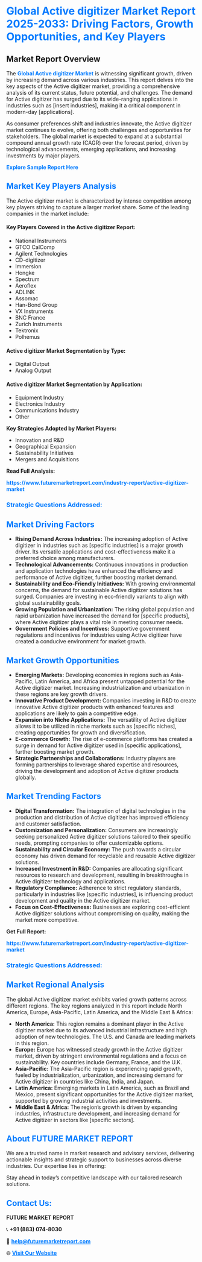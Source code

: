 <h1 style="color: #007BFF;">Global Active digitizer Market Report 2025-2033: Driving Factors, Growth Opportunities, and Key Players</h1>

<section id="overview">
<h2>Market Report Overview</h2>
<p>The <a href="https://www.futuremarketreport.com/industry-report/active-digitizer-market" style="color: #007BFF; text-decoration: none;"><strong>Global Active digitizer Market</strong></a> is witnessing significant growth, driven by increasing demand across various industries. This report delves into the key aspects of the Active digitizer market, providing a comprehensive analysis of its current status, future potential, and challenges. The demand for Active digitizer has surged due to its wide-ranging applications in industries such as [insert industries], making it a critical component in modern-day [applications].</p>
<p>As consumer preferences shift and industries innovate, the Active digitizer market continues to evolve, offering both challenges and opportunities for stakeholders. The global market is expected to expand at a substantial compound annual growth rate (CAGR) over the forecast period, driven by technological advancements, emerging applications, and increasing investments by major players.</p>
</section>

<section id="overview">
<p><a href="https://www.futuremarketreport.com/request-sample/reportId=89940" style="color: #007BFF; text-decoration: none;"><strong>Explore Sample Report Here</strong></a></p>
</section>

<section id="key-players">
<h2 style="color: #007BFF;">Market Key Players Analysis</h2>
<p>The Active digitizer market is characterized by intense competition among key players striving to capture a larger market share. Some of the leading companies in the market include:</p>
<h4>Key Players Covered in the Active digitizer Report:</h4>
<ul><li>National Instruments</li><li>GTCO CalComp</li><li>Agilent Technologies</li><li>CD-digitizer</li><li>Immersion</li><li>Hongke</li><li>Spectrum</li><li>Aeroflex</li><li>ADLINK</li><li>Assomac</li><li>Han-Bond Group</li><li>VX Instruments</li><li>BNC France</li><li>Zurich Instruments</li><li>Tektronix</li><li>Polhemus</li></ul>
<h4>Active digitizer Market Segmentation by Type:</h4>
<ul><li>Digital Output</li><li>Analog Output</li></ul>

<h4>Active digitizer Market Segmentation by Application:</h4>
<ul><li>Equipment Industry</li><li>Electronics Industry</li><li>Communications Industry</li><li>Other</li></ul>
<p><strong>Key Strategies Adopted by Market Players:</strong></p>
<ul>
<li>Innovation and R&D</li>
<li>Geographical Expansion</li>
<li>Sustainability Initiatives</li>
<li>Mergers and Acquisitions</li>
</ul>
</section>

<section>
<p><strong>Read Full Analysis: </strong></p><a href="https://www.futuremarketreport.com/industry-report/active-digitizer-market" style="color: #007BFF; text-decoration: none;"><strong>https://www.futuremarketreport.com/industry-report/active-digitizer-market</strong></a>
<h3 style="color: #007BFF;">Strategic Questions Addressed:</h3>
</section>

<section id="driving-factors">
<h2 style="color: #007BFF;">Market Driving Factors</h2>
<ul>
<li><strong>Rising Demand Across Industries:</strong> The increasing adoption of Active digitizer in industries such as [specific industries] is a major growth driver. Its versatile applications and cost-effectiveness make it a preferred choice among manufacturers.</li>
<li><strong>Technological Advancements:</strong> Continuous innovations in production and application technologies have enhanced the efficiency and performance of Active digitizer, further boosting market demand.</li>
<li><strong>Sustainability and Eco-Friendly Initiatives:</strong> With growing environmental concerns, the demand for sustainable Active digitizer solutions has surged. Companies are investing in eco-friendly variants to align with global sustainability goals.</li>
<li><strong>Growing Population and Urbanization:</strong> The rising global population and rapid urbanization have increased the demand for [specific products], where Active digitizer plays a vital role in meeting consumer needs.</li>
<li><strong>Government Policies and Incentives:</strong> Supportive government regulations and incentives for industries using Active digitizer have created a conducive environment for market growth.</li>
</ul>
</section>

<section id="growth-opportunities">
<h2 style="color: #007BFF;">Market Growth Opportunities</h2>
<ul>
<li><strong>Emerging Markets:</strong> Developing economies in regions such as Asia-Pacific, Latin America, and Africa present untapped potential for the Active digitizer market. Increasing industrialization and urbanization in these regions are key growth drivers.</li>
<li><strong>Innovative Product Development:</strong> Companies investing in R&D to create innovative Active digitizer products with enhanced features and applications are likely to gain a competitive edge.</li>
<li><strong>Expansion into Niche Applications:</strong> The versatility of Active digitizer allows it to be utilized in niche markets such as [specific niches], creating opportunities for growth and diversification.</li>
<li><strong>E-commerce Growth:</strong> The rise of e-commerce platforms has created a surge in demand for Active digitizer used in [specific applications], further boosting market growth.</li>
<li><strong>Strategic Partnerships and Collaborations:</strong> Industry players are forming partnerships to leverage shared expertise and resources, driving the development and adoption of Active digitizer products globally.</li>
</ul>
</section>

<section id="trending-factors">
<h2 style="color: #007BFF;">Market Trending Factors</h2>
<ul>
<li><strong>Digital Transformation:</strong> The integration of digital technologies in the production and distribution of Active digitizer has improved efficiency and customer satisfaction.</li>
<li><strong>Customization and Personalization:</strong> Consumers are increasingly seeking personalized Active digitizer solutions tailored to their specific needs, prompting companies to offer customizable options.</li>
<li><strong>Sustainability and Circular Economy:</strong> The push towards a circular economy has driven demand for recyclable and reusable Active digitizer solutions.</li>
<li><strong>Increased Investment in R&D:</strong> Companies are allocating significant resources to research and development, resulting in breakthroughs in Active digitizer technology and applications.</li>
<li><strong>Regulatory Compliance:</strong> Adherence to strict regulatory standards, particularly in industries like [specific industries], is influencing product development and quality in the Active digitizer market.</li>
<li><strong>Focus on Cost-Effectiveness:</strong> Businesses are exploring cost-efficient Active digitizer solutions without compromising on quality, making the market more competitive.</li>
</ul>
</section>

<section>
<p><strong>Get Full Report: </strong></p><a href="https://www.futuremarketreport.com/industry-report/active-digitizer-market" style="color: #007BFF; text-decoration: none;"><strong>https://www.futuremarketreport.com/industry-report/active-digitizer-market</strong></a>
<h3 style="color: #007BFF;">Strategic Questions Addressed:</h3>
</section>


<section id="regional-analysis">
<h2 style="color: #007BFF;">Market Regional Analysis</h2>
<p>The global Active digitizer market exhibits varied growth patterns across different regions. The key regions analyzed in this report include North America, Europe, Asia-Pacific, Latin America, and the Middle East & Africa:</p>
<ul>
<li><strong>North America:</strong> This region remains a dominant player in the Active digitizer market due to its advanced industrial infrastructure and high adoption of new technologies. The U.S. and Canada are leading markets in this region.</li>
<li><strong>Europe:</strong> Europe has witnessed steady growth in the Active digitizer market, driven by stringent environmental regulations and a focus on sustainability. Key countries include Germany, France, and the U.K.</li>
<li><strong>Asia-Pacific:</strong> The Asia-Pacific region is experiencing rapid growth, fueled by industrialization, urbanization, and increasing demand for Active digitizer in countries like China, India, and Japan.</li>
<li><strong>Latin America:</strong> Emerging markets in Latin America, such as Brazil and Mexico, present significant opportunities for the Active digitizer market, supported by growing industrial activities and investments.</li>
<li><strong>Middle East & Africa:</strong> The region’s growth is driven by expanding industries, infrastructure development, and increasing demand for Active digitizer in sectors like [specific sectors].</li>
</ul>
</section>

<footer>
<h2 style="color: #007BFF;">About FUTURE MARKET REPORT</h2>
<p>We are a trusted name in market research and advisory services, delivering actionable insights and strategic support to businesses across diverse industries. Our expertise lies in offering:</p>

<p>Stay ahead in today’s competitive landscape with our tailored research solutions.</p>

<h2 style="color: #007BFF;">Contact Us:</h2>
<p><strong>FUTURE MARKET REPORT</strong></p>
<p>📞 <strong>+91 (883) 074-8030</strong></p>
<p>📧 <strong><a href="mailto:help@futuremarketreport.com" style="color: #007BFF;">help@futuremarketreport.com</a></strong></p>
<p>🌐 <strong><a href="https://www.futuremarketreport.com/" style="color: #007BFF;">Visit Our Website</a></strong></p>
</footer>